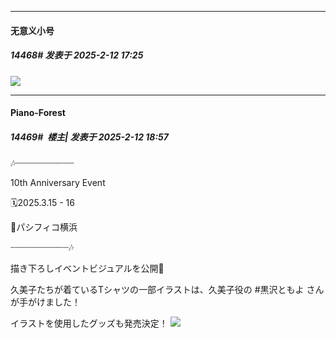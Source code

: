 ﻿
*****

####  无意义小号  
##### 14468#       发表于 2025-2-12 17:25

<img src="https://p.sda1.dev/21/8909762a7952dcfa6d7aeb389585f03f/10th.png" referrerpolicy="no-referrer">


*****

####  Piano-Forest  
##### 14469#         楼主| 发表于 2025-2-12 18:57

🎶┈┈┈┈┈┈┈┈┈┈┈

10th Anniversary Event

🗓️2025.3.15 - 16

📍パシフィコ横浜

┈┈┈┈┈┈┈┈┈┈┈🎶

描き下ろしイベントビジュアルを公開🎺

久美子たちが着ているTシャツの一部イラストは、久美子役の #黒沢ともよ さんが手がけました！

イラストを使用したグッズも発売決定！
<img src="https://p.sda1.dev/21/2c431602942b3396888a499486b89230/20250212_185538.jpg" referrerpolicy="no-referrer">

